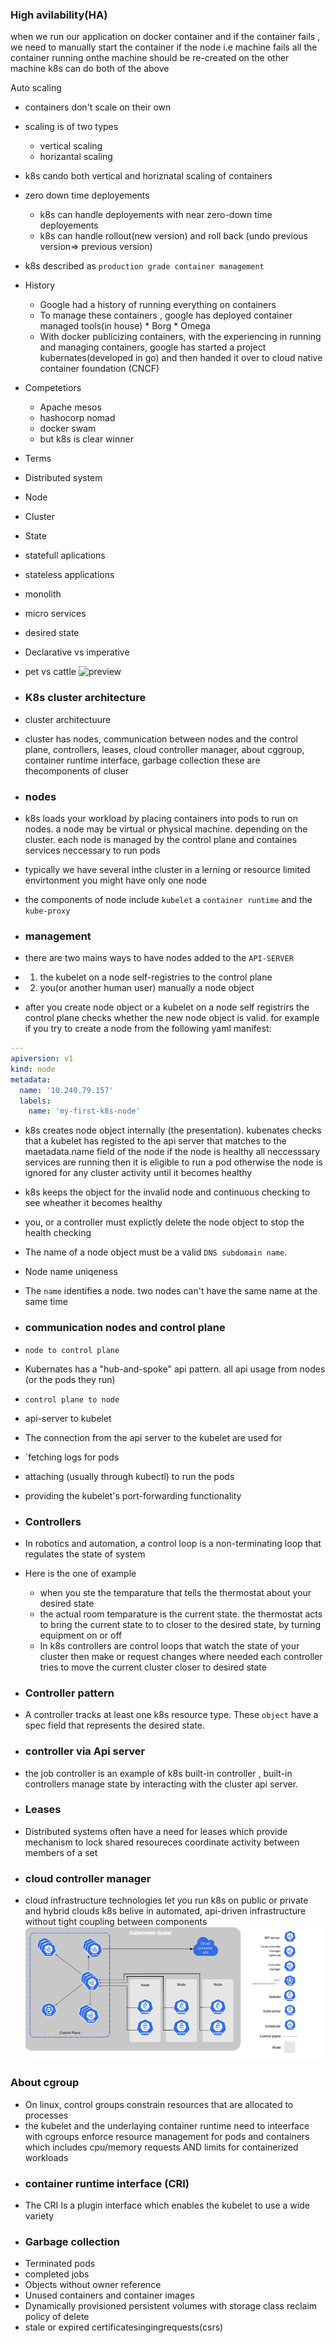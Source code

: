 ### High avilability(HA)
when we run our application on docker container and if the container fails , we need to manually start the container
if the node i.e machine fails all the container running onthe machine should be re-created on the other machine
k8s can do both of the above

Auto scaling 
  * containers don't scale on their own
  * scaling is of two types
      *  vertical scaling
      *  horizantal scaling
  *  k8s cando both vertical and horiznatal scaling of containers
* zero down time deployements
    * k8s can handle deployements with near zero-down time deployements
    * k8s can handle rollout(new version) and roll back (undo previous version=> previous version)
* k8s described as ` production grade container management `

* History
   * Google had a history of running everything on containers
   * To manage these containers , google has deployed container managed tools(in house)
         * Borg
         * Omega
   * With docker publicizing containers, with the experiencing in running and managing containers, google has started a project kubernates(developed in go) and then handed it over to cloud native container foundation (CNCF)

* Competetiors
    * Apache mesos
    * hashocorp nomad
    * docker swam 
    * but k8s is clear winner
* Terms
* Distributed system
* Node
* Cluster
* State
* statefull aplications
* stateless applications
* monolith 
* micro services
* desired state
* Declarative vs imperative
* pet vs cattle
![preview](k8s.png)


* ### K8s cluster architecture
* cluster architectuure
* cluster has nodes, communication between nodes and the control plane, controllers, leases, cloud controller manager, about cggroup, container runtime interface, garbage collection these are thecomponents of cluser

* ### nodes
* k8s loads your workload by placing containers into pods to run on nodes. a node may be virtual or physical machine. depending on the cluster. each node is managed by the control plane and containes services neccessary to run pods
* typically we have several inthe cluster in a lerning or resource limited envirtonment you might have only one node
* the components of node include `kubelet` a `container runtime` and the `kube-proxy`

* ### management 
* there are two mains ways to have nodes added to the `API-SERVER`
* 1. the kubelet on a node self-registries to the control plane 
* 2. you(or another human user) manually a node object
* after you create node object or a kubelet on a node self registrirs the control plane checks whether the new node object is valid. for example if you try to create a node from the following yaml manifest:
```yaml
---
apiversion: v1
kind: node
metadata:
  name: '10.240.79.157'
  labels:
    name: 'my-first-k8s-node'
```
* k8s creates node object internally (the presentation). kubenates checks that a kubelet has registed to the api server that matches to the maetadata.name field of the node if the node is healthy all neccesssary services are running then it is eligible to run a pod otherwise the node is ignored for any cluster activity until it becomes healthy
* k8s keeps the object for the invalid node and continuous checking to see wheather it becomes healthy
* you, or a controller must explictly delete the node object to stop the health checking
* The name of a node object must be a valid `DNS subdomain name`.
* Node name uniqeness 
* The `name` identifies a node. two nodes can't have the same name at the same time

* ### communication nodes and control plane 
* `node to control plane`
* Kubernates has a "hub-and-spoke" api pattern. all api usage from nodes (or the pods they run)
* `control plane to node`
* api-server to kubelet
* The connection from the api server to the kubelet are used for 
* `fetching logs for pods 
* attaching (usually through kubectl) to run the pods
* providing the kubelet's port-forwarding functionality
* ### Controllers
* In robotics and automation, a control loop is a non-terminating loop that regulates the state of system
* Here is the one of example
  * when you ste the temparature that tells the thermostat about your desired state 
  * the actual room temparature is the current state. the thermostat acts to bring the current state to to closer to the desired state, by turning equipment on or off
  * In k8s controllers are control loops that watch the state of your cluster then make or request changes where needed each controller  tries to move the current cluster closer to desired state
* ### Controller pattern
* A controller tracks at least one k8s resource type. These `object` have a spec field that represents the desired state.
* ### controller via Api server
* the job controller is an example of k8s built-in controller , built-in controllers manage state by interacting with the cluster api server.

* ### Leases
* Distributed systems often have a need for leases which provide mechanism to lock  shared resoureces coordinate activity between  members of a set 
* ### cloud controller manager 
* cloud infrastructure technologies let you run k8s on public or private and hybrid clouds k8s belive in automated, api-driven infrastructure without tight coupling between components
![preview](images/k8s1.png)
### About cgroup
* On linux, control groups constrain resources that are allocated to processes
* the kubelet and the underlaying container runtime need to inteerface with cgroups enforce resource management for pods and containers which includes cpu/memory requests AND limits for containerized workloads
* ### container runtime interface (CRI)
* The CRI Is a plugin interface which enables the kubelet to use a wide variety 
* ### Garbage collection 
* Terminated pods 
* completed jobs
* Objects without owner reference 
* Unused containers and container images
* Dynamically provisioned persistent volumes with storage class reclaim policy of delete
* stale or expired certificatesingingrequests(csrs)





      
